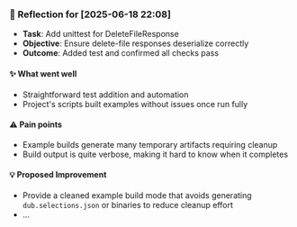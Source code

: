 ### :book: Reflection for [2025-06-18 22:08]
  - **Task**: Add unittest for DeleteFileResponse
  - **Objective**: Ensure delete-file responses deserialize correctly
  - **Outcome**: Added test and confirmed all checks pass

#### :sparkles: What went well
  - Straightforward test addition and automation
  - Project's scripts built examples without issues once run fully

#### :warning: Pain points
  - Example builds generate many temporary artifacts requiring cleanup
  - Build output is quite verbose, making it hard to know when it completes

#### :bulb: Proposed Improvement
  - Provide a cleaned example build mode that avoids generating `dub.selections.json` or binaries to reduce cleanup effort
  - …
